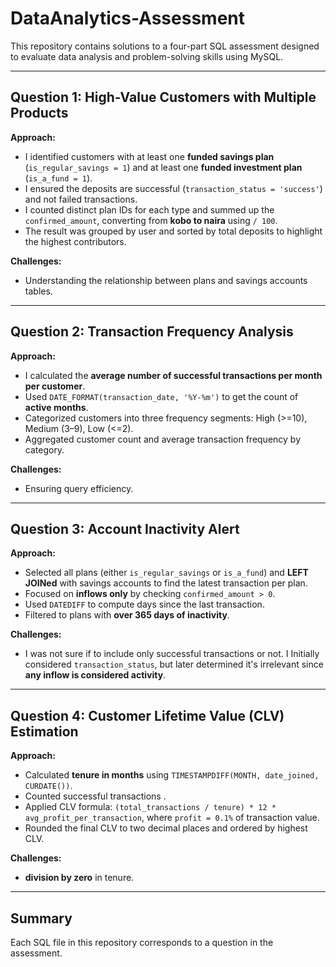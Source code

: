 # DataAnalytics-Assessment

This repository contains solutions to a four-part SQL assessment designed to evaluate data analysis and problem-solving skills using MySQL.

---

## Question 1: High-Value Customers with Multiple Products

**Approach:**

* I identified customers with at least one **funded savings plan** (`is_regular_savings = 1`) and at least one **funded investment plan** (`is_a_fund = 1`).
* I ensured the deposits are successful (`transaction_status = 'success'`) and not failed transactions.
* I counted distinct plan IDs for each type and summed up the `confirmed_amount`, converting from **kobo to naira** using `/ 100`.
* The result was grouped by user and sorted by total deposits to highlight the highest contributors.

**Challenges:**

* Understanding the relationship between plans and savings accounts tables.

---

## Question 2: Transaction Frequency Analysis

**Approach:**

* I calculated the **average number of successful transactions per month per customer**.
* Used `DATE_FORMAT(transaction_date, '%Y-%m')` to get the count of **active months**.
* Categorized customers into three frequency segments: High (>=10), Medium (3–9), Low (<=2).
* Aggregated customer count and average transaction frequency by category.

**Challenges:**

* Ensuring query efficiency.

---

## Question 3: Account Inactivity Alert

**Approach:**

* Selected all plans (either `is_regular_savings` or `is_a_fund`) and **LEFT JOINed** with savings accounts to find the latest transaction per plan.
* Focused on **inflows only** by checking `confirmed_amount > 0`.
* Used `DATEDIFF` to compute days since the last transaction.
* Filtered to plans with **over 365 days of inactivity**.

**Challenges:**

* I was not sure if to include only successful transactions or not. I Initially considered `transaction_status`, but later determined it's irrelevant since **any inflow is considered activity**.

---

## Question 4: Customer Lifetime Value (CLV) Estimation

**Approach:**

* Calculated **tenure in months** using `TIMESTAMPDIFF(MONTH, date_joined, CURDATE())`.
* Counted successful transactions .
* Applied CLV formula: `(total_transactions / tenure) * 12 * avg_profit_per_transaction`, where `profit = 0.1%` of transaction value.
* Rounded the final CLV to two decimal places and ordered by highest CLV.

**Challenges:**

* **division by zero** in tenure.

---

## Summary

Each SQL file in this repository corresponds to a question in the assessment. 


